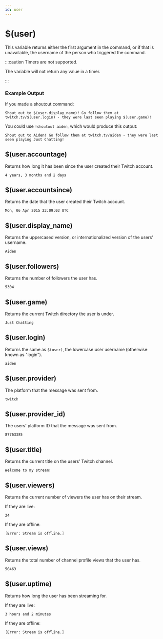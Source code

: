 ```yaml
---
id: user
---
```


# $(user)

This variable returns either the first argument in the command, or if that is unavailable, the username of the person who triggered the command. 

:::caution Timers are not supported.

The variable will not return any value in a timer.

:::

### Example Output

If you made a shoutout command: 

```
Shout out to $(user.display_name)! Go follow them at twitch.tv/$(user.login) - they were last seen playing $(user.game)!
```

You could use `!shoutout aiden`, which would produce this output:
```
Shout out to Aiden! Go follow them at twitch.tv/aiden - they were last seen playing Just Chatting! 
```


## $(user.accountage)

Returns how long it has been since the user created their Twitch account.

```
4 years, 3 months and 2 days
```

## $(user.accountsince)

Returns the date that the user created their Twitch account.

```
Mon, 06 Apr 2015 23:09:03 UTC
```

## $(user.display_name)

Returns the uppercased version, or internationalized version of the users' username.

```
Aiden
```

## $(user.followers)

Returns the number of followers the user has.

```
5304
```

## $(user.game)

Returns the current Twitch directory the user is under.

```
Just Chatting
```

## $(user.login)

Returns the same as `$(user)`, the lowercase user username (otherwise known as "login").

```
aiden
```

## $(user.provider)

The platform that the message was sent from.

```
twitch
```

## $(user.provider_id)

The users' platform ID that the message was sent from.

```
87763385
```

## $(user.title)

Returns the current title on the users' Twitch channel.

```
Welcome to my stream!
```

## $(user.viewers)

Returns the current number of viewers the user has on their stream.

If they are live:
```
24
```

If they are offline:
```
[Error: Stream is offline.]
```

## $(user.views)

Returns the total number of channel profile views that the user has.

```
50463
```

## $(user.uptime)

Returns how long the user has been streaming for.

If they are live:
```
3 hours and 2 minutes
```

If they are offline:
```
[Error: Stream is offline.]
```
